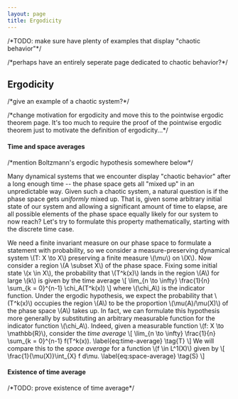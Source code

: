 ```yaml
---
layout: page
title: Ergodicity
---
```


/\*TODO: make sure have plenty of examples that display "chaotic behavior"\*/

/\*perhaps have an entirely seperate page dedicated to chaotic behavior?\*/

## Ergodicity

/\*give an example of a chaotic system?\*/

/\*change motivation for ergodicity and move this to the pointwise ergodic theorem page. It's too much to require the proof of the pointwise ergodic theorem just to motivate the definition of ergodicity...\*/

#### Time and space averages

/\*mention Boltzmann's ergodic hypothesis somewhere below\*/

Many dynamical systems that we encounter display "chaotic behavior" after a long enough time -- the phase space gets all "mixed up" in an unpredictable way. Given such a chaotic system, a natural question is if the phase space gets *uniformly* mixed up. That is, given some arbitrary initial state of our system and allowing a significant amount of time to elapse, are all possible elements of the phase space equally likely for our system to now reach? Let's try to formulate this property mathematically, starting with the discrete time case.

We need a finite invariant measure on our phase space to formulate a statement with probability, so we consider a measure-preserving dynamical system \\(T: X \to X\\) preserving a finite measure \\(\mu\\) on \\(X\\). Now consider a region \\(A \subset X\\) of the phase space. Fixing some initial state \\(x \in X\\), the probability that \\(T^k(x)\\) lands in the region \\(A\\) for large \\(k\\) is given by the time average
\\[
    \lim_{n \to \infty} \frac{1}{n} \sum_{k = 0}^{n-1} \chi_A(T^k(x))
\\]
where \\(\chi_A\\) is the indicator function. Under the ergodic hypothesis, we expect the probability that \\(T^k(x)\\) occupies the region \\(A\\) to be the proportion \\(\mu(A)/\mu(X)\\) of the phase space \\(A\\) takes up. In fact, we can formulate this hypothesis more generally by substituting an arbitrary measurable function for the indicator function \\(\chi_A\\). Indeed, given a measurable function \\(f: X \to \mathbb{R}\\), consider the *time average*
\\[
     \lim_{n \to \infty} \frac{1}{n} \sum_{k = 0}^{n-1} f(T^k(x)).
     \label{eq:time-average}
     \tag{T}
\\]
We will compare this to the *space average* for a function \\(f \in L^1(X)\\) given by
\\[
    \frac{1}{\mu(X)}\int_{X} f d\mu.
    \label{eq:space-average}
    \tag{S}
\\]

#### Existence of time average

/\*TODO: prove existence of time average\*/